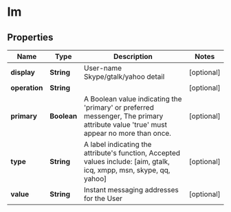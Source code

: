 
# Im

## Properties
Name | Type | Description | Notes
------------ | ------------- | ------------- | -------------
**display** | **String** | User-name Skype/gtalk/yahoo detail |  [optional]
**operation** | **String** |  |  [optional]
**primary** | **Boolean** | A Boolean value indicating the &#39;primary&#39; or preferred messenger, The primary attribute value &#39;true&#39; must appear no more than once. |  [optional]
**type** | **String** | A label indicating the attribute&#39;s function, Accepted values include: [aim, gtalk, icq, xmpp, msn, skype, qq, yahoo] |  [optional]
**value** | **String** | Instant messaging addresses for the User |  [optional]



